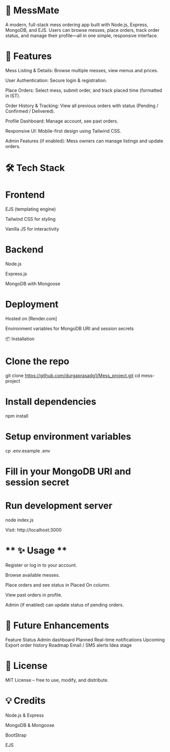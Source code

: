 # 🥘 MessMate 

A modern, full-stack mess ordering app built with Node.js, Express, MongoDB, and EJS.
Users can browse messes, place orders, track order status, and manage their profile—all in one simple, responsive interface.

# 🚀 Features 

Mess Listing & Details: Browse multiple messes, view menus and prices.

User Authentication: Secure login & registration.

Place Orders: Select mess, submit order, and track placed time (formatted in IST).

Order History & Tracking: View all previous orders with status (Pending / Confirmed / Delivered).

Profile Dashboard: Manage account, see past orders.

Responsive UI: Mobile-first design using Tailwind CSS.

Admin Features (if enabled): Mess owners can manage listings and update orders.

# 🛠️ Tech Stack 

# Frontend

EJS (templating engine)

Tailwind CSS for styling

Vanilla JS for interactivity

# Backend

Node.js

Express.js

MongoDB with Mongoose

# Deployment

Hosted on [Render.com]

Environment variables for MongoDB URI and session secrets

📦 Installation
# Clone the repo
git clone https://github.com/durgaprasadg1/Mess_project.git
cd mess-project

# Install dependencies
npm install

# Setup environment variables
cp .env.example .env
# Fill in your MongoDB URI and session secret

# Run development server
node index.js


Visit: http://localhost:3000

 # ** ✨ Usage **
 

Register or log in to your account.

Browse available messes.

Place orders and see status in Placed On column.

View past orders in profile.

Admin (if enabled) can update status of pending orders.

# 🎯 Future Enhancements 
Feature	Status
Admin dashboard	Planned
Real-time notifications	Upcoming
Export order history	Roadmap
Email / SMS alerts	Idea stage
# 📄 License

MIT License – free to use, modify, and distribute.

# 💡 Credits

Node.js & Express

MongoDB & Mongoose

BootStrap 

EJS
